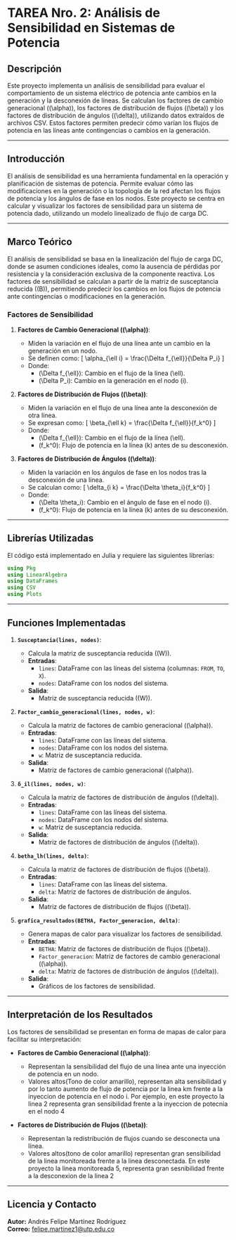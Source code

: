 # **TAREA Nro. 2: Análisis de Sensibilidad en Sistemas de Potencia**

## **Descripción**
Este proyecto implementa un análisis de sensibilidad para evaluar el comportamiento de un sistema eléctrico de potencia ante cambios en la generación y la desconexión de líneas. Se calculan los factores de cambio generacional (\(\alpha\)), los factores de distribución de flujos (\(\beta\)) y los factores de distribución de ángulos (\(\delta\)), utilizando datos extraídos de archivos CSV. Estos factores permiten predecir cómo varían los flujos de potencia en las líneas ante contingencias o cambios en la generación.

---

## **Introducción**
El análisis de sensibilidad es una herramienta fundamental en la operación y planificación de sistemas de potencia. Permite evaluar cómo las modificaciones en la generación o la topología de la red afectan los flujos de potencia y los ángulos de fase en los nodos. Este proyecto se centra en calcular y visualizar los factores de sensibilidad para un sistema de potencia dado, utilizando un modelo linealizado de flujo de carga DC.

---

## **Marco Teórico**
El análisis de sensibilidad se basa en la linealización del flujo de carga DC, donde se asumen condiciones ideales, como la ausencia de pérdidas por resistencia y la consideración exclusiva de la componente reactiva. Los factores de sensibilidad se calculan a partir de la matriz de susceptancia reducida (\(B\)), permitiendo predecir los cambios en los flujos de potencia ante contingencias o modificaciones en la generación.

### **Factores de Sensibilidad**
1. **Factores de Cambio Generacional (\(\alpha\))**:
   - Miden la variación en el flujo de una línea ante un cambio en la generación en un nodo.
   - Se definen como:
     \[
     \alpha_{\ell i} = \frac{\Delta f_{\ell}}{\Delta P_i}
     \]
   - Donde:
     - \(\Delta f_{\ell}\): Cambio en el flujo de la línea \(\ell\).
     - \(\Delta P_i\): Cambio en la generación en el nodo \(i\).

2. **Factores de Distribución de Flujos (\(\beta\))**:
   - Miden la variación en el flujo de una línea ante la desconexión de otra línea.
   - Se expresan como:
     \[
     \beta_{\ell k} = \frac{\Delta f_{\ell}}{f_k^0}
     \]
   - Donde:
     - \(\Delta f_{\ell}\): Cambio en el flujo de la línea \(\ell\).
     - \(f_k^0\): Flujo de potencia en la línea \(k\) antes de su desconexión.

3. **Factores de Distribución de Ángulos (\(\delta\))**:
   - Miden la variación en los ángulos de fase en los nodos tras la desconexión de una línea.
   - Se calculan como:
     \[
     \delta_{i k} = \frac{\Delta \theta_i}{f_k^0}
     \]
   - Donde:
     - \(\Delta \theta_i\): Cambio en el ángulo de fase en el nodo \(i\).
     - \(f_k^0\): Flujo de potencia en la línea \(k\) antes de su desconexión.

---

## **Librerías Utilizadas**
El código está implementado en Julia y requiere las siguientes librerías:
```julia
using Pkg
using LinearAlgebra
using DataFrames
using CSV
using Plots
```

---

## **Funciones Implementadas**

1. **`Susceptancia(lines, nodes)`**:
   - Calcula la matriz de susceptancia reducida (\(W\)).
   - **Entradas**:
     - `lines`: DataFrame con las líneas del sistema (columnas: `FROM`, `TO`, `X`).
     - `nodes`: DataFrame con los nodos del sistema.
   - **Salida**:
     - Matriz de susceptancia reducida (\(W\)).

2. **`Factor_cambio_generacional(lines, nodes, w)`**:
   - Calcula la matriz de factores de cambio generacional (\(\alpha\)).
   - **Entradas**:
     - `lines`: DataFrame con las líneas del sistema.
     - `nodes`: DataFrame con los nodos del sistema.
     - `w`: Matriz de susceptancia reducida.
   - **Salida**:
     - Matriz de factores de cambio generacional (\(\alpha\)).

3. **`δ_il(lines, nodes, w)`**:
   - Calcula la matriz de factores de distribución de ángulos (\(\delta\)).
   - **Entradas**:
     - `lines`: DataFrame con las líneas del sistema.
     - `nodes`: DataFrame con los nodos del sistema.
     - `w`: Matriz de susceptancia reducida.
   - **Salida**:
     - Matriz de factores de distribución de ángulos (\(\delta\)).

4. **`betha_lh(lines, delta)`**:
   - Calcula la matriz de factores de distribución de flujos (\(\beta\)).
   - **Entradas**:
     - `lines`: DataFrame con las líneas del sistema.
     - `delta`: Matriz de factores de distribución de ángulos.
   - **Salida**:
     - Matriz de factores de distribución de flujos (\(\beta\)).

5. **`grafica_resultados(BETHA, Factor_generacion, delta)`**:
   - Genera mapas de calor para visualizar los factores de sensibilidad.
   - **Entradas**:
     - `BETHA`: Matriz de factores de distribución de flujos (\(\beta\)).
     - `Factor_generacion`: Matriz de factores de cambio generacional (\(\alpha\)).
     - `delta`: Matriz de factores de distribución de ángulos (\(\delta\)).
   - **Salida**:
     - Gráficos de los factores de sensibilidad.

---

## **Interpretación de los Resultados**
Los factores de sensibilidad se presentan en forma de mapas de calor para facilitar su interpretación:
- **Factores de Cambio Generacional (\(\alpha\))**:
  - Representan la sensibilidad del flujo de una línea ante una inyección de potencia en un nodo.
  - Valores altos(Tono de color amarillo), representan alta sensibilidad y por lo tanto aumento de flujo de potencia por la linea km frente a la inyeccion de potencia en el nodo i. Por ejemplo, en este proyecto la linea 2 representa gran sensibilidad frente a la inyeccion de potecnia en el nodo 4

- **Factores de Distribución de Flujos (\(\beta\))**:
  - Representan la redistribución de flujos cuando se desconecta una línea.
  - Valores altos(tono de color amarillo) representan gran sensibilidad de la linea monitoreada frente a la linea desconectada. En este proyecto la linea monitoreada 5, representa gran sesnibilidad frente a la desconexion de la linea 2 

---

## **Licencia y Contacto**
**Autor:** Andrés Felipe Martínez Rodríguez  
**Correo:** felipe.martinez1@utp.edu.co

